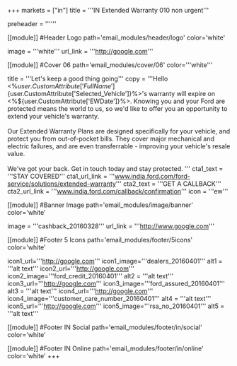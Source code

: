 +++
markets = ["in"]
title = '''IN Extended Warranty 010 non urgent'''

preheader = ''''''

[[module]] #Header Logo
path='email_modules/header/logo'
color='white'

  image = '''white'''
  url_link = '''http://google.com'''

[[module]] #Cover 06
path='email_modules/cover/06'
color='''white'''

  title = '''Let's keep a good thing going'''
  copy = '''Hello <%${user.CustomAttribute['FullName']}%><br><br>Your Ford <%${user.CustomAttribute['Selected_Vehicle']}%>'s warranty will expire on <%${user.CustomAttribute['EWDate']}%>. Knowing you and your Ford are protected means the world to us, so we'd like to offer you an opportunity to extend your vehicle's warranty.<br><br>Our Extended Warranty Plans are designed specifically for your vehicle, and protect you from out-of-pocket bills. They cover major mechanical and electric failures, and are even transferrable - improving your vehicle's resale value.<br><br>We've got your back. Get in touch today and stay protected. '''
  cta1_text = '''STAY COVERED'''
  cta1_url_link = '''www.india.ford.com/ford-service/solutions/extended-warranty'''
  cta2_text = '''GET A CALLBACK'''
  cta2_url_link = '''www.india.ford.com/callback/confirmation'''
  icon = '''ew'''

[[module]] #Banner Image
path='email_modules/image/banner'
color='white'

  image = '''cashback_20160328'''
  url_link = '''http://www.google.com'''

[[module]] #Footer 5 Icons
path='email_modules/footer/5icons'
color='white'

  icon1_url='''http://google.com'''
  icon1_image='''dealers_20160401'''
  alt1 = '''alt text'''
  icon2_url='''http://google.com'''
  icon2_image='''ford_credit_20160401'''
  alt2 = '''alt text'''
  icon3_url='''http://google.com'''
  icon3_image='''ford_assured_20160401'''
  alt3 = '''alt text'''
  icon4_url='''http://google.com'''
  icon4_image='''customer_care_number_20160401'''
  alt4 = '''alt text'''
  icon5_url='''http://google.com'''
  icon5_image='''rsa_no_20160401'''
  alt5 = '''alt text'''
    
[[module]] #Footer IN Social
path='email_modules/footer/in/social'
color='white'

[[module]] #Footer IN Online
path='email_modules/footer/in/online'
color='white'
+++